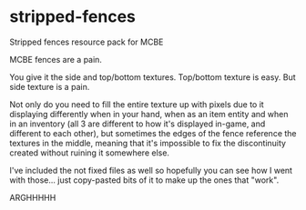 # stripped-fences
Stripped fences resource pack for MCBE

MCBE fences are a pain.

You give it the side and top/bottom textures. Top/bottom texture is easy. But side texture is a pain.

Not only do you need to fill the entire texture up with pixels due to it displaying differently when in your hand, when as an item entity and when in an inventory (all 3 are different to how it's displayed in-game, and different to each other), but sometimes the edges of the fence reference the textures in the middle, meaning that it's impossible to fix the discontinuity created without ruining it somewhere else.

I've included the not fixed files as well so hopefully you can see how I went with those... just copy-pasted bits of it to make up the ones that "work".

ARGHHHHH
